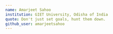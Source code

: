 ```yaml
---
name: Amarjeet Sahoo
institution: GIET University, Odisha of India
quote: Don't just set goals, hunt them down.
github_user: amarjeetsahoo
---
```

